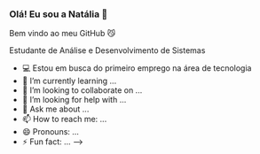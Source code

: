 ### Olá! Eu sou a Natália 👋
Bem vindo ao meu GitHub 😼

Estudante de Análise e Desenvolvimento de Sistemas

- 💻 Estou em busca do primeiro emprego na área de tecnologia  
- 🌱 I’m currently learning ...
- 👯 I’m looking to collaborate on ...
- 🤔 I’m looking for help with ...
- 💬 Ask me about ...
- 📫 How to reach me: ...
- 😄 Pronouns: ...
- ⚡ Fun fact: ...
-->
